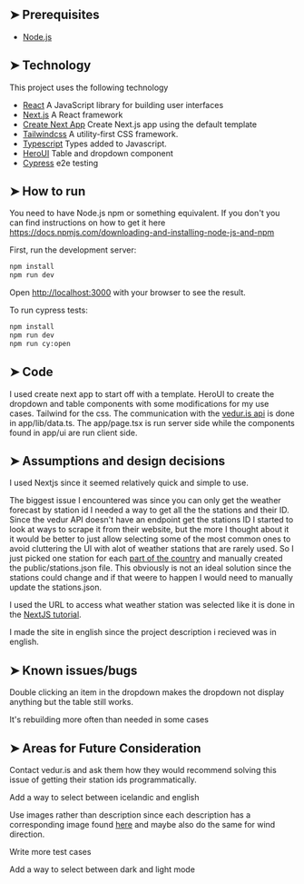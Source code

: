 ## ➤ Prerequisites

- [Node.js](https://nodejs.org/en/)

## ➤ Technology

This project uses the following technology

- [React](https://reactjs.org/) A JavaScript library for building user interfaces
- [Next.js](https://nextjs.org) A React framework
- [Create Next App](https://nextjs.org/docs/app/api-reference/cli/create-next-app) Create Next.js app using the default template
- [Tailwindcss](https://tailwindcss.com) A utility-first CSS framework.
- [Typescript](https://www.typescriptlang.org/) Types added to Javascript.
- [HeroUI](https://www.chartjs.org/) Table and dropdown component
- [Cypress](https://www.cypress.io/) e2e testing

## ➤ How to run

You need to have Node.js npm or something equivalent. If you don't you can find instructions on how to get it here https://docs.npmjs.com/downloading-and-installing-node-js-and-npm

First, run the development server:

```bash
npm install
npm run dev
```

Open [http://localhost:3000](http://localhost:3000) with your browser to see the result.

To run cypress tests:

```bash
npm install
npm run dev
npm run cy:open
```

## ➤ Code

I used create next app to start off with a template.
HeroUI to create the dropdown and table components with some modifications for my use cases.
Tailwind for the css.
The communication with the [vedur.is api](https://www.vedur.is/um-vi/vefurinn/xml/) is done in app/lib/data.ts. 
The app/page.tsx is run server side while the components found in app/ui are run client side.

## ➤ Assumptions and design decisions 

I used Nextjs since it seemed relatively quick and simple to use.

The biggest issue I encountered was since you can only get the weather forecast by station id I needed a way to get all the the stations and their ID. Since the vedur API doesn't have an endpoint get the stations ID I started to look at ways to scrape it from their website, but the more I thought about it it would be better to just allow selecting some of the most common ones to avoid cluttering the UI with alot of weather stations that are rarely used. So I just picked one station for each [part of the country](https://en.wikipedia.org/wiki/Regions_of_Iceland) and manually created the public/stations.json file. This obviously is not an ideal solution since the stations could change and if that weere to happen I would need to manually update the stations.json.

I used the URL to access what weather station was selected like it is done in the [NextJS tutorial](https://nextjs.org/learn/dashboard-app/adding-search-and-pagination).

I made the site in english since the project description i recieved was in english.

## ➤ Known issues/bugs

Double clicking an item in the dropdown makes the dropdown not display anything but the table still works.

It's rebuilding more often than needed in some cases

## ➤ Areas for Future Consideration

Contact vedur.is and ask them how they would recommend solving this issue of getting their station ids programmatically.

Add a way to select between icelandic and english

Use images rather than description since each description has a corresponding image found [here](https://www.vedur.is/vedur/frodleikur/greinar/nr/748) and maybe also do the same for wind direction.

Write more test cases

Add a way to select between dark and light mode
